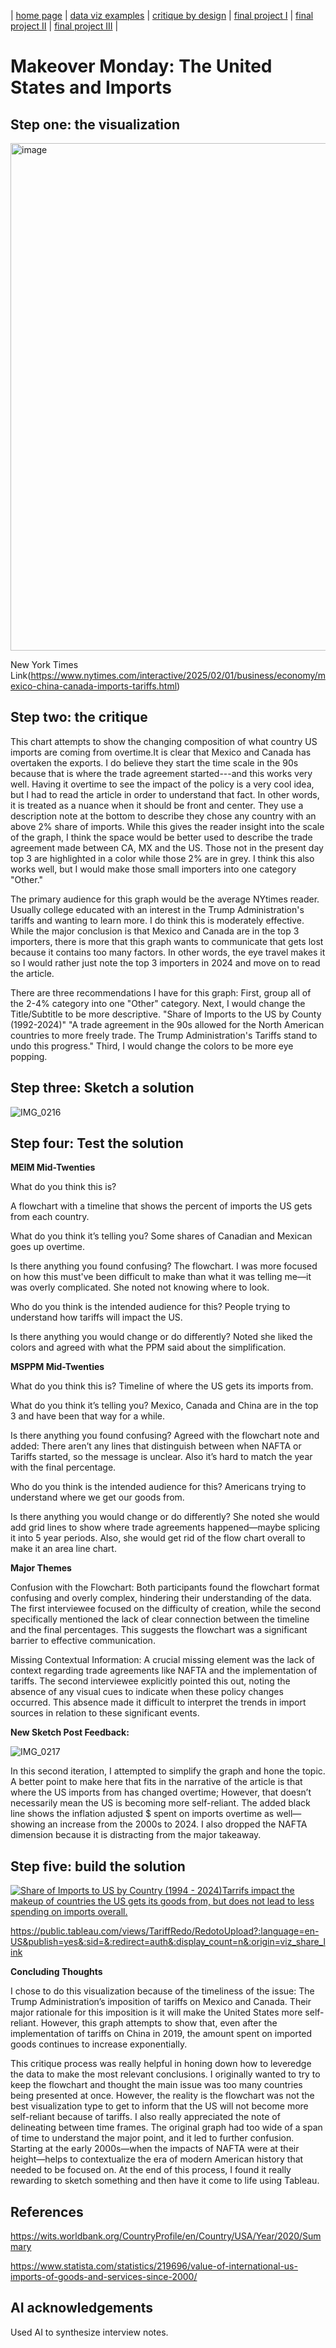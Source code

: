 | [home page](https://cmustudent.github.io/tswd-portfolio-templates/) | [data viz examples](dataviz-examples) | [critique by design](critique-by-design) | [final project I](final-project-part-one) | [final project II](final-project-part-two) | [final project III](final-project-part-three) |

# Makeover Monday: The United States and Imports 
## Step one: the visualization
<img width="812" alt="image" src="https://github.com/user-attachments/assets/ca1f84a9-46bf-4c7e-a6ca-0ff79fe528b6" />

New York Times Link(https://www.nytimes.com/interactive/2025/02/01/business/economy/mexico-china-canada-imports-tariffs.html)

## Step two: the critique
This chart attempts to show the changing composition of what country US imports are coming from overtime.It is clear that Mexico and Canada has overtaken the exports.  I do believe they start the time scale in the 90s because that is where the trade agreement started---and this works very well. Having it overtime to see the impact of the policy is a very cool idea, but I had to read the article in order to understand that fact. In other words, it is treated as a nuance when it should be front and center. They use a description note at the bottom to describe they chose any country with an above 2% share of imports. While this gives the reader insight into the scale of the graph, I think the space would be better used to describe the trade agreement made between CA, MX and the US. Those not in the present day top 3 are highlighted in a color while those 2% are in grey. I think this also works well, but I would make those small importers into one category "Other."

The primary audience for this graph would be the average NYtimes reader. Usually college educated with an interest in the Trump Administration's tariffs and wanting to learn more. I do think this is moderately effective. While the major  conclusion is that Mexico and Canada are in the top 3 importers, there is more that this graph wants to communicate that gets lost because it contains too many factors. In other words, the eye travel makes it so I would rather just note the top 3 importers in 2024 and move on to read the article. 

There are three recommendations I have for this graph: First, group all of the 2-4% category into one "Other" category. Next, I would change the Title/Subtitle to be more descriptive. "Share of Imports to the US by County (1992-2024)" "A trade agreement in the 90s allowed for the North American countries to more freely trade. The Trump Administration's Tariffs stand to undo this progress." Third, I would change the colors to be more eye popping.

## Step three: Sketch a solution
![IMG_0216](https://github.com/user-attachments/assets/c976529d-0519-48f7-9e7a-58f61edec35e)

## Step four: Test the solution

**MEIM Mid-Twenties**

What do you think this is? 

A flowchart with a timeline that shows the percent of imports the US gets from each country.

What do you think it’s telling you? 
Some shares of Canadian and Mexican goes up overtime. 

Is there anything you found confusing? 
The flowchart. I was more focused on how this must've been difficult to make than what it was telling me—it was overly complicated. She noted not knowing where to look. 

Who do you think is the intended audience for this? 
People trying to understand how tariffs will impact the US. 

Is there anything you would change or do differently? 
Noted she liked the colors and agreed with what the PPM said about the simplification. 

**MSPPM Mid-Twenties**

What do you think this is? 
Timeline of where the US gets its imports from. 

What do you think it’s telling you? 
Mexico, Canada and China are in the top 3 and have been that way for a while. 

Is there anything you found confusing? 
Agreed with the flowchart note and added: There aren’t any lines that distinguish between when NAFTA or Tariffs started, so the message is unclear. Also it’s hard to match the year with the final percentage. 

Who do you think is the intended audience for this? 
Americans trying to understand where we get our goods from. 

Is there anything you would change or do differently?
She noted she would add grid lines to show where trade agreements happened—maybe splicing it into 5 year periods. Also, she would get rid of the flow chart overall to make it an area line chart.

**Major Themes**

Confusion with the Flowchart: Both participants found the flowchart format confusing and overly complex, hindering their understanding of the data.  The first interviewee focused on the difficulty of creation, while the second specifically mentioned the lack of clear connection between the timeline and the final percentages.  This suggests the flowchart was a significant barrier to effective communication.

Missing Contextual Information:  A crucial missing element was the lack of context regarding trade agreements like NAFTA and the implementation of tariffs.  The second interviewee explicitly pointed this out, noting the absence of any visual cues to indicate when these policy changes occurred.  This absence made it difficult to interpret the trends in import sources in relation to these significant events.

**New Sketch Post Feedback:**

![IMG_0217](https://github.com/user-attachments/assets/8c8d45e4-5028-4df9-a79d-a9c9222ac5e5)

In this second iteration, I attempted to simplify the graph and hone the topic. A better point to make here that fits in the narrative of the article is that where the US imports from has changed overtime; However, that doesn’t necessarily mean the US is becoming more self-reliant. The added black line shows the inflation adjusted $ spent on imports overtime as well—showing an increase from the 2000s to 2024. I also dropped the NAFTA dimension because it is distracting from the major takeaway. 


## Step five: build the solution

<div class='tableauPlaceholder' id='viz1739387312441' style='position: relative'><noscript><a href='#'><img alt='Share of Imports to US by Country (1994 - 2024)Tarrifs impact the makeup of  countries the US gets its goods from, but does not lead to less spending on imports overall.  ' src='https:&#47;&#47;public.tableau.com&#47;static&#47;images&#47;Ta&#47;TariffRedo&#47;RedotoUpload&#47;1_rss.png' style='border: none' /></a></noscript><object class='tableauViz'  style='display:none;'><param name='host_url' value='https%3A%2F%2Fpublic.tableau.com%2F' /> <param name='embed_code_version' value='3' /> <param name='site_root' value='' /><param name='name' value='TariffRedo&#47;RedotoUpload' /><param name='tabs' value='no' /><param name='toolbar' value='yes' /><param name='static_image' value='https:&#47;&#47;public.tableau.com&#47;static&#47;images&#47;Ta&#47;TariffRedo&#47;RedotoUpload&#47;1.png' /> <param name='animate_transition' value='yes' /><param name='display_static_image' value='yes' /><param name='display_spinner' value='yes' /><param name='display_overlay' value='yes' /><param name='display_count' value='yes' /><param name='language' value='en-US' /><param name='filter' value='publish=yes' /></object></div>     
<script type='text/javascript'>           
  var divElement = document.getElementById('viz1739387312441');         
  var vizElement = divElement.getElementsByTagName('object')[0];          
  vizElement.style.width='100%';vizElement.style.height=(divElement.offsetWidth*0.75)+'px';        
  var scriptElement = document.createElement('script');            
  scriptElement.src = 'https://public.tableau.com/javascripts/api/viz_v1.js';        
  vizElement.parentNode.insertBefore(scriptElement, vizElement);      
</script>

<https://public.tableau.com/views/TariffRedo/RedotoUpload?:language=en-US&publish=yes&:sid=&:redirect=auth&:display_count=n&:origin=viz_share_link>

**Concluding Thoughts**

I chose to do this visualization because of the timeliness of the issue: The Trump Administration’s imposition of tariffs on Mexico and Canada. Their major rationale for this imposition is it will make the United States more self-reliant. However, this graph attempts to show that, even after the implementation of tariffs on China in 2019, the amount spent on imported goods continues to increase exponentially. 

This critique process was really helpful in honing down how to leveredge the data to make the most relevant conclusions. I originally wanted to try to keep the flowchart and thought the main issue was too many countries being presented at once. However, the reality is the flowchart was not the best visualization type to get to inform that the US will not become more self-reliant because of tariffs. I also really appreciated the note of delineating between time frames. The original graph had too wide of a span of time to understand the major point, and it led to further confusion. Starting at the early 2000s—when the impacts of NAFTA were at their height—helps to contextualize the era of modern American history that needed to be focused on. At the end of this process, I found it really rewarding to sketch something and then have it come to life using Tableau. 




## References
<https://wits.worldbank.org/CountryProfile/en/Country/USA/Year/2020/Summary>

<https://www.statista.com/statistics/219696/value-of-international-us-imports-of-goods-and-services-since-2000/>

## AI acknowledgements
Used AI to synthesize interview notes. 

